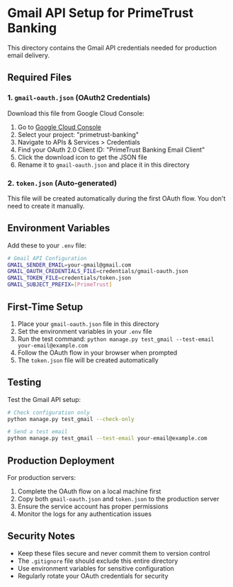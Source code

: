 # Gmail API Setup for PrimeTrust Banking

This directory contains the Gmail API credentials needed for production email delivery.

## Required Files

### 1. `gmail-oauth.json` (OAuth2 Credentials)
Download this file from Google Cloud Console:
1. Go to [Google Cloud Console](https://console.cloud.google.com/)
2. Select your project: "primetrust-banking"
3. Navigate to APIs & Services > Credentials
4. Find your OAuth 2.0 Client ID: "PrimeTrust Banking Email Client"
5. Click the download icon to get the JSON file
6. Rename it to `gmail-oauth.json` and place it in this directory

### 2. `token.json` (Auto-generated)
This file will be created automatically during the first OAuth flow. You don't need to create it manually.

## Environment Variables

Add these to your `.env` file:

```bash
# Gmail API Configuration
GMAIL_SENDER_EMAIL=your-gmail@gmail.com
GMAIL_OAUTH_CREDENTIALS_FILE=credentials/gmail-oauth.json
GMAIL_TOKEN_FILE=credentials/token.json
GMAIL_SUBJECT_PREFIX=[PrimeTrust] 
```

## First-Time Setup

1. Place your `gmail-oauth.json` file in this directory
2. Set the environment variables in your `.env` file
3. Run the test command: `python manage.py test_gmail --test-email your-email@example.com`
4. Follow the OAuth flow in your browser when prompted
5. The `token.json` file will be created automatically

## Testing

Test the Gmail API setup:

```bash
# Check configuration only
python manage.py test_gmail --check-only

# Send a test email
python manage.py test_gmail --test-email your-email@example.com
```

## Production Deployment

For production servers:
1. Complete the OAuth flow on a local machine first
2. Copy both `gmail-oauth.json` and `token.json` to the production server
3. Ensure the service account has proper permissions
4. Monitor the logs for any authentication issues

## Security Notes

- Keep these files secure and never commit them to version control
- The `.gitignore` file should exclude this entire directory
- Use environment variables for sensitive configuration
- Regularly rotate your OAuth credentials for security 